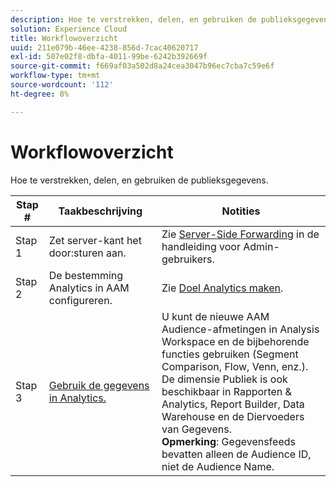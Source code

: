 ```yaml
---
description: Hoe te verstrekken, delen, en gebruiken de publieksgegevens.
solution: Experience Cloud
title: Workflowoverzicht
uuid: 211e079b-46ee-4238-856d-7cac40620717
exl-id: 507e02f8-dbfa-4011-99be-6242b392669f
source-git-commit: f669af03a502d8a24cea3047b96ec7cba7c59e6f
workflow-type: tm+mt
source-wordcount: '112'
ht-degree: 8%

---
```


# Workflowoverzicht

Hoe te verstrekken, delen, en gebruiken de publieksgegevens.

| Stap # | Taakbeschrijving | Notities |
|--- |--- |--- |
| Stap 1 | Zet server-kant het door:sturen aan. | Zie [Server-Side Forwarding](/help/admin/admin/c-server-side-forwarding/ssf.md) in de handleiding voor Admin-gebruikers. |
| Stap 2 | De bestemming Analytics in AAM configureren. | Zie [Doel Analytics maken](https://experienceleague.adobe.com/docs/audience-manager/user-guide/features/destinations/experience-cloud-destinations/create-analytics-destination.html). |
| Stap 3 | [Gebruik de gegevens in Analytics.](/help/integrate/c-audience-analytics/c-workflow/use-audience-data-analytics.md) | U kunt de nieuwe AAM Audience-afmetingen in Analysis Workspace en de bijbehorende functies gebruiken (Segment Comparison, Flow, Venn, enz.). <br>De dimensie Publiek is ook beschikbaar in Rapporten &amp; Analytics, Report Builder, Data Warehouse en de Diervoeders van Gegevens. <br>**Opmerking**: Gegevensfeeds bevatten alleen de Audience ID, niet de Audience Name. |
